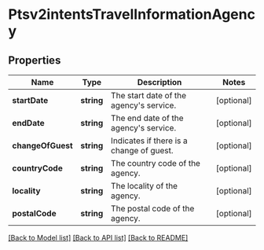 # Ptsv2intentsTravelInformationAgency

## Properties
Name | Type | Description | Notes
------------ | ------------- | ------------- | -------------
**startDate** | **string** | The start date of the agency&#39;s service. | [optional] 
**endDate** | **string** | The end date of the agency&#39;s service. | [optional] 
**changeOfGuest** | **string** | Indicates if there is a change of guest. | [optional] 
**countryCode** | **string** | The country code of the agency. | [optional] 
**locality** | **string** | The locality of the agency. | [optional] 
**postalCode** | **string** | The postal code of the agency. | [optional] 

[[Back to Model list]](../README.md#documentation-for-models) [[Back to API list]](../README.md#documentation-for-api-endpoints) [[Back to README]](../README.md)


